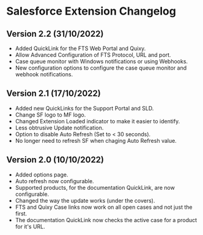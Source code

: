 # Salesforce Extension Changelog

## Version 2.2 (31/10/2022)

- Added QuickLink for the FTS Web Portal and Quixy.  
- Allow Advanced Configuration of FTS Protocol, URL and port.  
- Case queue monitor with Windows notifications or using Webhooks.  
- New configuration options to configure the case queue monitor and webhook notifications.  

## Version 2.1 (17/10/2022)

- Added new QuickLinks for the Support Portal and SLD.
- Change SF logo to MF logo.
- Changed Extension Loaded indicator to make it easier to identify.
- Less obtrusive Update notification.
- Option to disable Auto Refresh (Set to < 30 seconds).
- No longer need to refresh SF when chaging Auto Refresh value.

## Version 2.0 (10/10/2022)

- Added options page.
- Auto refresh now configurable.
- Supported products, for the documentation QuickLink, are now configurable.
- Changed the way the update works (under the covers).
- FTS and Quixy Case links now work on all open cases and not just the first.
- The documentation QuickLink now checks the active case for a product for it's URL.